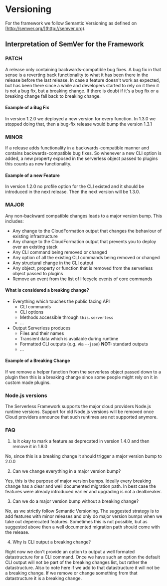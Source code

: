 # Versioning

For the framework we follow Semantic Versioning as defined on [http://semver.org/](http://semver.org).

## Interpretation of SemVer for the Framework

### PATCH

A release only containing backwards-compatible bug fixes. A bug fix in that sense is a reverting back functionality to what it has been there in the release before the last release. In case a feature doesn't work as expected, but has been there since a while and developers started to rely on it then it is not a bug fix, but a breaking change. If there is doubt if it's a bug fix or a breaking change fall back to breaking change.

#### Example of a Bug Fix

In version 1.2.0 we deployed a new version for every function. In 1.3.0 we stopped doing that, then a bug-fix release would bump the version 1.3.1

### MINOR

If a release adds functionality in a backwards-compatible manner and contains backwards-compatible bug fixes. So whenever a new CLI option is added, a new property exposed in the serverless object passed to plugins this counts as new functionality.

#### Example of a new Feature

In version 1.2.0 no profile option for the CLI existed and it should be introduced in the next release. Then the next version will be 1.3.0.

### MAJOR

Any non-backward compatible changes leads to a major version bump. This includes:

- Any change to the CloudFormation output that changes the behaviour of existing infrastructure
- Any change to the CloudFormation output that prevents you to deploy over an existing stack
- Any CLI command being removed or changed
- Any option of all the existing CLI commands being removed or changed
- Any structural change in the CLI output
- Any object, property or function that is removed from the serverless object passed to plugins
- Remove an event from the list of lifecycle events of core commands

#### What is considered a breaking change?

- Everything which touches the public facing API
  - CLI commands
  - CLI options
  - Methods accessible through `this.serverless`
  - ...
- Output Serverless produces
  - Files and their names
  - Transient data which is available during runtime
  - Formatted CLI outputs (e.g. via `--json`) **NOT:** standard outputs
  - ...

#### Example of a Breaking Change

If we remove a helper function from the serverless object passed down to a plugin then this is a breaking change since some people might rely on it in custom made plugins.

### Node.js versions

The Serverless Framework supports the major cloud providers Node.js runtime versions. Support for old Node.js versions will be removed once Cloud providers announce that such runtimes are not supported anymore.

### FAQ

1. Is it okay to mark a feature as deprecated in version 1.4.0 and then remove it in 1.8.0

No, since this is a breaking change it should trigger a major version bump to 2.0.0

2. Can we change everything in a major version bump?

Yes, this is the purpose of major version bumps. Ideally every breaking change has a clear and well documented migration path. In best case the features were already introduced earlier and upgrading is not a dealbreaker.

3. Can we do a major version bump without a breaking change?

No, as we strictly follow Semantic Versioning. The suggested strategy is to add features with minor releases and only do major version bumps when we take out deperecated features. Sometimes this is not possible, but as suggested above then a well documented migration path should come with the release.

4. Why is CLI output a breaking change?

Right now we don't provide an option to output a well formated datastructure for a CLI command. Once we have such an option the default CLI output will not be part of the breaking changes list, but rather the datastructure. Also to note here if we add to that datastructure it will not be a breaking change. If we remove or change something from that datastructure it is a breaking change.
